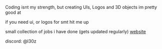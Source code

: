 Coding isnt my strength, but creating UIs, Logos and 3D objects im pretty good at

if you need ui, or logos for smt hit me up

small collection of jobs i have done (gets updated regularly)
[website](https://docs.google.com/document/d/1JZ_Ci4_FrtrGjHhxd9S7a3fQFQhcTKt8NH5_jIG8Ges/edit?usp=sharing)

discord: @l30z
